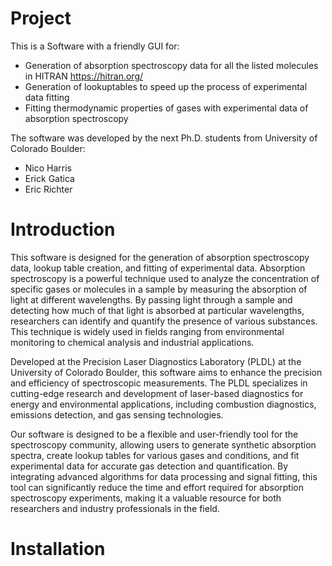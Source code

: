 # Project

This is a Software with a friendly GUI for:
- Generation of absorption spectroscopy data for all the listed molecules in HITRAN
https://hitran.org/
- Generation of lookuptables to speed up the process of experimental data fitting
- Fitting thermodynamic properties of gases with experimental data of absorption spectroscopy 

The software was developed by the next Ph.D. students from University of Colorado Boulder:
- Nico Harris
- Erick Gatica
- Eric Richter



# Introduction

This software is designed for the generation of absorption spectroscopy data, lookup table creation, and fitting of experimental data. Absorption spectroscopy is a powerful technique used to analyze the concentration of specific gases or molecules in a sample by measuring the absorption of light at different wavelengths. By passing light through a sample and detecting how much of that light is absorbed at particular wavelengths, researchers can identify and quantify the presence of various substances. This technique is widely used in fields ranging from environmental monitoring to chemical analysis and industrial applications.

Developed at the Precision Laser Diagnostics Laboratory (PLDL) at the University of Colorado Boulder, this software aims to enhance the precision and efficiency of spectroscopic measurements. The PLDL specializes in cutting-edge research and development of laser-based diagnostics for energy and environmental applications, including combustion diagnostics, emissions detection, and gas sensing technologies.

Our software is designed to be a flexible and user-friendly tool for the spectroscopy community, allowing users to generate synthetic absorption spectra, create lookup tables for various gases and conditions, and fit experimental data for accurate gas detection and quantification. By integrating advanced algorithms for data processing and signal fitting, this tool can significantly reduce the time and effort required for absorption spectroscopy experiments, making it a valuable resource for both researchers and industry professionals in the field.


# Installation

